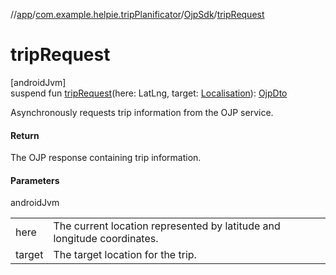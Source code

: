 //[app](../../../index.md)/[com.example.helpie.tripPlanificator](../index.md)/[OjpSdk](index.md)/[tripRequest](trip-request.md)

# tripRequest

[androidJvm]\
suspend fun [tripRequest](trip-request.md)(here: LatLng, target: [Localisation](../../com.example.helpie/-localisation/index.md)): [OjpDto](../../com.example.helpie.tripPlanificator.data.dto/-ojp-dto/index.md)

Asynchronously requests trip information from the OJP service.

#### Return

The OJP response containing trip information.

#### Parameters

androidJvm

| | |
|---|---|
| here | The current location represented by latitude and longitude coordinates. |
| target | The target location for the trip. |
